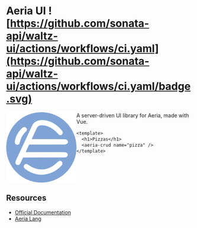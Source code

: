 # Aeria UI ![https://github.com/sonata-api/waltz-ui/actions/workflows/ci.yaml](https://github.com/sonata-api/waltz-ui/actions/workflows/ci.yaml/badge.svg)

<img
  align="left"
  src="/assets/aeria-logo.png"
  alt="Aeria Logo" 
  width="190px"
  height="190px"
/>


A server-driven UI library for Aeria, made with Vue.

```vue
<template>
  <h1>Pizzas</h1>
  <aeria-crud name="pizza" />
</template>
```

<br clear="left" />

<!-- ## Features -->

<!-- ### Minimalistically typed -->

<!-- A type-driven experience is provided with state-of-the-art TypeScript, no code generation required. Define your collection structure with a runtime JavaScript object then it's type will be made universally available, even to the frontend. -->

<!-- ### A more cohesive fullstack -->

<!-- Aeria makes your backend metadata fully available to the frontend with [JSON Schema](https://json-schema.org/), allowing third parties to quickly grasp how your data should be rendered. The official counterpart library [Aeria UI]() makes possible to bring up a complete frontend for an Aeria backend within minutes. -->

<!-- ### Better error handling -->

<!-- Inspired by functional languages, Aeria makes use of the much safer and runtime efficient `Either` approach to error handling. Route callbacks have their exceptions handled by default, so your application won't crash if you miss a try/catch block. -->

<!-- ### Runtime safety -->

<!-- All input data is optionally validated using the same schemas used during collection definition. Role-based access control and security checks for [common security weaknesses](https://github.com/sonata-api/sonata-api/tree/master/packages/security) are also shipped to allow even those who are unfamiliar with AppSec to build safely. -->


## Resources

- [Official Documentation](https://aeria.land/aeria/)
- [Aeria Lang](https://aeria.land/)

